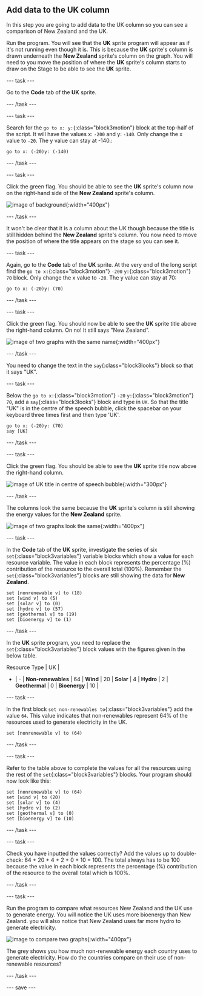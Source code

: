 ## Add data to the UK column

In this step you are going to add data to the UK column so you can see a comparison of New Zealand and the UK.

Run the program. You will see that the **UK** sprite program will appear as if it's not running even though it is. This is because the **UK** sprite's column is drawn underneath the **New Zealand** sprite's column on the graph. You will need to you move the position of where the **UK** sprite's column starts to draw on the Stage to be able to see the **UK** sprite.

--- task ---

Go to the **Code** tab of the **UK** sprite.

--- /task ---

--- task ---

Search for the `go to x: y:`{:class="block3motion"} block at the top-half of the script. It will have the values x: `-200` and y: `-140`. Only change the x value to `-20`. The y value can stay at -140.:

```blocks3
go to x: (-20)y: (-140)
```
--- /task ---

--- task ---

Click the green flag. You should be able to see the **UK** sprite's column now on the right-hand side of the **New Zealand** sprite's column.

![image of background](images/electricity-second-graph-no-title.png){:width="400px"}

--- /task ---

It won't be clear that it is a column about the UK though because the title is still hidden behind the **New Zealand** sprite's column. You now need to move the position of where the title appears on the stage so you can see it.

--- task ---

Again, go to the **Code** tab of the **UK** sprite. At the very end of the long script find the `go to x:`{:class="block3motion"} `-200` `y:`{:class="block3motion"} `70` block. Only change the x value to `-20`. The y value can stay at 70:

```blocks3
go to x: (-20)y: (70)
```

--- /task ---

--- task ---

Click the green flag. You should now be able to see the **UK** sprite title above the right-hand column. On no! It still says "New Zealand".

![image of two graphs with the same name](images/electricity-two-graphs-same-name.png){:width="400px"}

--- /task ---

You need to change the text in the `say`{:class="block3looks"} block so that it says "UK".

--- task ---

Below the `go to x:`{:class="block3motion"} `-20` `y:`{:class="block3motion"} `70`, add a `say`{:class="block3looks"} block and type in `UK`. So that the title "UK" is in the centre of the speech bubble, click the spacebar on your keyboard three times first and then type 'UK'.

```blocks3
go to x: (-20)y: (70)
say [UK]
```
--- /task ---

--- task ---

Click the green flag. You should be able to see the **UK** sprite title now above the right-hand column.

![image of UK title in centre of speech bubble](images/electricity-title-in-centre-of-bubble.png){:width="300px"}

--- /task ---

The columns look the same because the **UK** sprite's column is still showing the energy values for the **New Zealand** sprite.

![image of two graphs look the same](images/electricity-two-graphs-look-same.png){:width="400px"}

--- task ---

In the **Code** tab of the **UK** sprite, investigate the series of six `set`{:class="block3variables"} variable blocks which show a value for each resource variable. The value in each block represents the percentage (%) contribution of the resource to the overall total (100%). Remember the `set`{:class="block3variables"} blocks are still showing the data for **New Zealand**.

```blocks3
set [nonrenewable v] to (18)
set [wind v] to (5)
set [solar v] to (0)
set [hydro v] to (57)
set [geothermal v] to (19)
set [bioenergy v] to (1)
```
--- /task ---

In the **UK** sprite program, you need to replace the `set`{:class="block3variables"} block values with the figures given in the below table.

Resource Type | UK |
- | - |
**Non-renewables** | 64 |
**Wind** | 20 |
**Solar** | 4 |
**Hydro** | 2 |
**Geothermal** | 0 |
**Bioenergy** | 10 |


--- task ---

In the first block `set non-renewables to`{:class="block3variables"} add the value `64`. This value indicates that non-renewables represent 64% of the resources used to generate electricity in the UK.

```blocks3
set [nonrenewable v] to (64)
```
--- /task ---

--- task ---

Refer to the table above to complete the values for all the resources using the rest of the `set`{:class="block3variables"} blocks. Your program should now look like this:

```blocks3
set [nonrenewable v] to (64)
set [wind v] to (20)
set [solar v] to (4)
set [hydro v] to (2)
set [geothermal v] to (0)
set [bioenergy v] to (10)
```
--- /task ---

--- task ---

Check you have inputted the values correctly? Add the values up to double-check: 64 + 20 + 4 + 2 + 0 + 10 = 100. The total always has to be 100 because the value in each block represents the percentage (%) contribution of the resource to the overall total which is 100%.

--- /task ---

--- task ---

Run the program to compare what resources New Zealand and the UK use to generate energy. You will notice the UK uses more bioenergy than New Zealand. you will also notice that New Zealand uses far more hydro to generate electricity.

![image to compare two graphs](images/electricity-compare-two-graphs.png){:width="400px"}

The grey shows you how much non-renewable energy each country uses to generate electricity. How do the countries compare on their use of non-renewable resources?

--- /task ---

--- save ---
